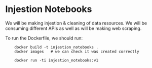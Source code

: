 # Injestion Notebooks

We will be making injestion & cleaning of data resources.
We will be consuming different APIs as well as will be making web scraping.

To run the Dockerfile, we should run:
```
    docker build -t injestion_notebooks .
    docker images   # we can check it was created correctly

    docker run -ti injestion_notebooks:v1
```

